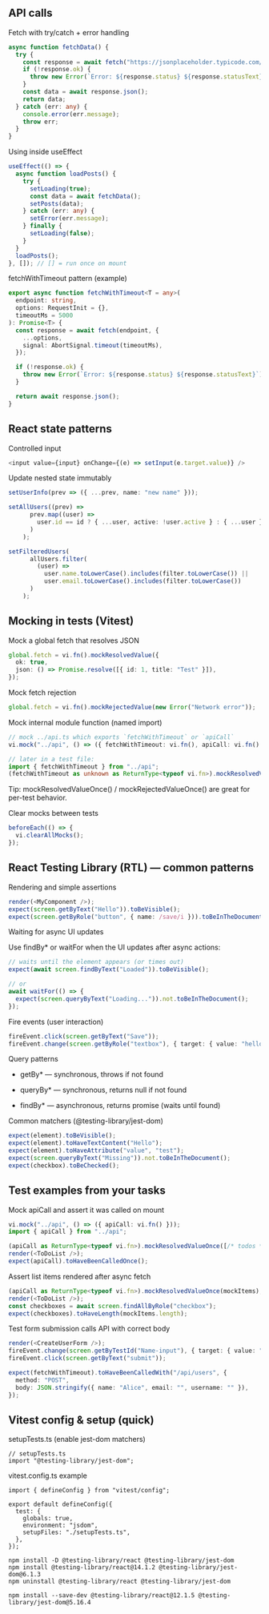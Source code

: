 ## API calls
Fetch with try/catch + error handling

```ts
async function fetchData() {
  try {
    const response = await fetch("https://jsonplaceholder.typicode.com/posts");
    if (!response.ok) {
      throw new Error(`Error: ${response.status} ${response.statusText}`);
    } 
    const data = await response.json();
    return data;
  } catch (err: any) {
    console.error(err.message);
    throw err;
  }
}
```

Using inside useEffect

```ts
useEffect(() => {
  async function loadPosts() {
    try {
      setLoading(true);
      const data = await fetchData();
      setPosts(data);
    } catch (err: any) {
      setError(err.message);
    } finally {
      setLoading(false);
    }
  }
  loadPosts();
}, []); // [] = run once on mount
```

fetchWithTimeout pattern (example)

```ts
export async function fetchWithTimeout<T = any>(
  endpoint: string,
  options: RequestInit = {},
  timeoutMs = 5000
): Promise<T> {
  const response = await fetch(endpoint, {
    ...options,
    signal: AbortSignal.timeout(timeoutMs),
  });

  if (!response.ok) {
    throw new Error(`Error: ${response.status} ${response.statusText}`);
  }

  return await response.json();
}
```

## React state patterns
Controlled input

```ts
<input value={input} onChange={(e) => setInput(e.target.value)} />
```


Update nested state immutably
```ts
setUserInfo(prev => ({ ...prev, name: "new name" }));
```

```ts
setAllUsers((prev) =>
      prev.map((user) =>
        user.id == id ? { ...user, active: !user.active } : { ...user }
      )
    );
```

```ts
setFilteredUsers(
      allUsers.filter(
        (user) =>
          user.name.toLowerCase().includes(filter.toLowerCase()) ||
          user.email.toLowerCase().includes(filter.toLowerCase())
      )
    );
```


## Mocking in tests (Vitest)
Mock a global fetch that resolves JSON

```ts
global.fetch = vi.fn().mockResolvedValue({
  ok: true,
  json: () => Promise.resolve([{ id: 1, title: "Test" }]),
});
```

Mock fetch rejection

```ts
global.fetch = vi.fn().mockRejectedValue(new Error("Network error"));
```

Mock internal module function (named import)

```ts
// mock ../api.ts which exports `fetchWithTimeout` or `apiCall`
vi.mock("../api", () => ({ fetchWithTimeout: vi.fn(), apiCall: vi.fn() }));

// later in a test file:
import { fetchWithTimeout } from "../api";
(fetchWithTimeout as unknown as ReturnType<typeof vi.fn>).mockResolvedValueOnce([/* ... */]);
```

Tip: mockResolvedValueOnce() / mockRejectedValueOnce() are great for per-test behavior.

Clear mocks between tests
```ts
beforeEach(() => {
  vi.clearAllMocks();
});
```

## React Testing Library (RTL) — common patterns
Rendering and simple assertions
```ts
render(<MyComponent />);
expect(screen.getByText("Hello")).toBeVisible();
expect(screen.getByRole("button", { name: /save/i })).toBeInTheDocument();
```

Waiting for async UI updates

Use findBy* or waitFor when the UI updates after async actions:
```ts
// waits until the element appears (or times out)
expect(await screen.findByText("Loaded")).toBeVisible();

// or
await waitFor(() => {
  expect(screen.queryByText("Loading...")).not.toBeInTheDocument();
});
```

Fire events (user interaction)
```ts
fireEvent.click(screen.getByText("Save"));
fireEvent.change(screen.getByRole("textbox"), { target: { value: "hello" }});
```

Query patterns

- getBy* — synchronous, throws if not found

- queryBy* — synchronous, returns null if not found

- findBy* — asynchronous, returns promise (waits until found)


Common matchers (@testing-library/jest-dom)

```ts
expect(element).toBeVisible();
expect(element).toHaveTextContent("Hello");
expect(element).toHaveAttribute("value", "test");
expect(screen.queryByText("Missing")).not.toBeInTheDocument();
expect(checkbox).toBeChecked();
```

## Test examples from your tasks
Mock apiCall and assert it was called on mount

```ts
vi.mock("../api", () => ({ apiCall: vi.fn() }));
import { apiCall } from "../api";

(apiCall as ReturnType<typeof vi.fn>).mockResolvedValueOnce([/* todos */]);
render(<ToDoList />);
expect(apiCall).toHaveBeenCalledOnce();
```

Assert list items rendered after async fetch
```ts
(apiCall as ReturnType<typeof vi.fn>).mockResolvedValueOnce(mockItems);
render(<ToDoList />);
const checkboxes = await screen.findAllByRole("checkbox");
expect(checkboxes).toHaveLength(mockItems.length);
```

Test form submission calls API with correct body
```ts
render(<CreateUserForm />);
fireEvent.change(screen.getByTestId("Name-input"), { target: { value: "Alice" } });
fireEvent.click(screen.getByText("submit"));

expect(fetchWithTimeout).toHaveBeenCalledWith("/api/users", {
  method: "POST",
  body: JSON.stringify({ name: "Alice", email: "", username: "" }),
});
```

## Vitest config & setup (quick)
setupTests.ts (enable jest-dom matchers)

```
// setupTests.ts
import "@testing-library/jest-dom";
```

vitest.config.ts example
```
import { defineConfig } from "vitest/config";

export default defineConfig({
  test: {
    globals: true,
    environment: "jsdom",
    setupFiles: "./setupTests.ts",
  },
});
```

```
npm install -D @testing-library/react @testing-library/jest-dom
npm install @testing-library/react@14.1.2 @testing-library/jest-dom@6.1.3
npm uninstall @testing-library/react @testing-library/jest-dom

npm install --save-dev @testing-library/react@12.1.5 @testing-library/jest-dom@5.16.4

```